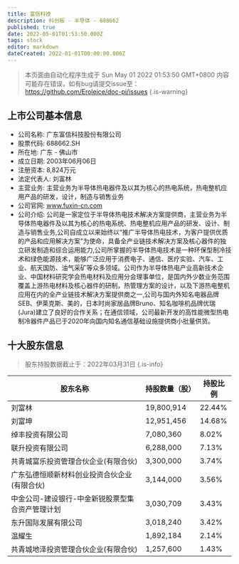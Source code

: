 ```yaml
---
title: 富信科技
description: 科创板 - 半导体 - 688662
published: true
date: 2022-05-01T01:53:50.000Z
tags: stock
editor: markdown
dateCreated: 2022-01-01T00:00:00.000Z
---
```


> 本页面由自动化程序生成于 Sun May 01 2022 01:53:50 GMT+0800
> 内容可能存在错误，如有bug请提交issue至：https://github.com/Eroleice/doc-pi/issues
{.is-warning}

## 上市公司基本信息
- 公司名称: 广东富信科技股份有限公司
- 股票代码: 688662.SH
- 所在地: 广东 - 佛山市
- 成立日期: 2003年06月06日
- 注册资本: 8,824万元
- 法定代表人: 刘富林
- 主营业务: 主营业务为半导体热电器件及以其为核心的热电系统，热电整机应用产品的研发，设计，制造与销售业务
- 公司官网: www.fuxin-cn.com
- 公司介绍: 公司是一家定位于半导体热电技术解决方案提供商，主营业务为半导体热电器件及以其为核心的热电系统、热电整机应用产品的研发、设计、制造与销售业务,公司自成立以来始终以“推广半导体热电技术，为客户提供优质的产品和应用解决方案”为使命，具备全产业链技术解决方案及核心器件的独立研发制造和综合运用能力,公司所掌握的半导体热电技术是一种环保型制冷技术和绿色能源技术，能够广泛应用于消费电子、通信、医疗实验、汽车、工业、航天国防、油气采矿等众多领域。公司作为半导体热电产业高新技术企业、中国材料研究学会热电材料及应用分会理事单位，是国内外少数业务范围覆盖上游热电材料及核心器件的研制，热管理方案的设计，以及下游热电整机应用在内的全产业链技术解决方案提供商之一,公司与国内外知名电器品牌SEB、伊莱克斯、美的，日本时尚家居品牌Bruno、知名咖啡机品牌优瑞(Jura)建立了良好的合作关系；在通信领域，公司最新开发的高性能微型热电制冷器件产品已于2020年向国内知名通信基础设施提供商小批量供货。


## 十大股东信息
> 股东持股数据截止于：2022年03月31日
{.is-info}

| 股东名称 | 持股数量（股） | 持股比例 |
| --- | --- | --- |
| 刘富林 | 19,800,914 | 22.44% |
| 刘富坤 | 12,951,456 | 14.68% |
| 绰丰投资有限公司 | 7,080,360 | 8.02% |
| 联升投资有限公司 | 6,288,000 | 7.13% |
| 共青城富乐投资管理合伙企业(有限合伙) | 3,300,000 | 3.74% |
| 广东弘德恒顺新材料创业投资合伙企业(有限合伙) | 3,144,000 | 3.56% |
| 中金公司-建设银行-中金新锐股票型集合资产管理计划 | 3,030,709 | 3.43% |
| 东升国际发展有限公司 | 3,018,240 | 3.42% |
| 温耀生 | 1,892,184 | 2.14% |
| 共青城地泽投资管理合伙企业(有限合伙) | 1,257,600 | 1.43% |





